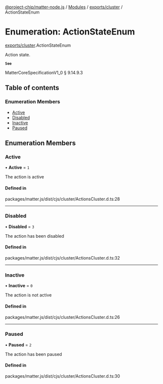 [@project-chip/matter-node.js](../README.md) / [Modules](../modules.md) / [exports/cluster](../modules/exports_cluster.md) / ActionStateEnum

# Enumeration: ActionStateEnum

[exports/cluster](../modules/exports_cluster.md).ActionStateEnum

Action state.

**`See`**

MatterCoreSpecificationV1_0 § 9.14.9.3

## Table of contents

### Enumeration Members

- [Active](exports_cluster.ActionStateEnum.md#active)
- [Disabled](exports_cluster.ActionStateEnum.md#disabled)
- [Inactive](exports_cluster.ActionStateEnum.md#inactive)
- [Paused](exports_cluster.ActionStateEnum.md#paused)

## Enumeration Members

### Active

• **Active** = ``1``

The action is active

#### Defined in

packages/matter.js/dist/cjs/cluster/ActionsCluster.d.ts:28

___

### Disabled

• **Disabled** = ``3``

The action has been disabled

#### Defined in

packages/matter.js/dist/cjs/cluster/ActionsCluster.d.ts:32

___

### Inactive

• **Inactive** = ``0``

The action is not active

#### Defined in

packages/matter.js/dist/cjs/cluster/ActionsCluster.d.ts:26

___

### Paused

• **Paused** = ``2``

The action has been paused

#### Defined in

packages/matter.js/dist/cjs/cluster/ActionsCluster.d.ts:30
